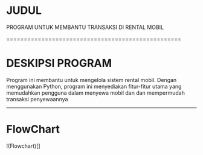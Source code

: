 # JUDUL
PROGRAM UNTUK MEMBANTU TRANSAKSI DI RENTAL MOBIL

==================================================

# DESKIPSI PROGRAM

Program ini membantu untuk mengelola sistem rental mobil. Dengan menggunakan Python, program ini menyediakan fitur-fitur utama yang memudahkan pengguna dalam menyewa mobil dan dan mempermudah transaksi penyewaannya

---

# FlowChart
!(Flowchart)[]
